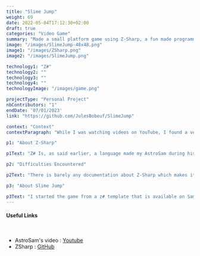 ```yaml
---
title: "Slime Jump"
weight: 69
date: 2022-05-04T17:12:30+02:00
draft: true
categories: "Video Game"
summary: "Made a small platform game using Z-Sharp, a fun made programming language."
image: "/images/SlimeJump-48x48.png"
image1: "/images/ZSharp.png"
image2: "/images/SlimeJump.png"

technology1: "Z#"
technology2: ""
technology3: ""
technology4: ""
technologyImage: "/images/game.png"

projectType: "Personal Project"
nbContributors: "1"
endDate: '07/01/2023'
link: "https://github.com/JulesBobeuf/SlimeJump"

context: "Context"
contextParagraph: "While I was watching videos on YouTube, I found a very uncommon video which quickly took my intention : 'Making My Own Programming Language and Coding a Game in It' by AstroSam. After watching the video, I knew I had to try this language and to do a small project with it. This is how I got the idea to make Slime Jump."

p1: "About Z-Sharp"

p1Text: "Z# Is, as said earlier, a language made my AstroSam during his free time, just for fun. The language is not finished at all and it does not seem like it will be updated at the moment. The language is very limiting which made it complicated to find a game to make. There is no for loops, no lists, it's not optimised and so on. Although it has a lot of negative aspects, it's very easy to make a graphic interface with it, which is it's main goal anyways. As a whole, it's a wonderful idea i think, which is mainly why I decided to do a project using Z#. However, it's quite hard to program anything with it. Also, Just for your information, Slime Jump is coded with Z-Sharp v2.1.3-alpha."

p2: "Difficulties Encountered"

p2Text: "There is barely any documentation about Z-Sharp which makes it hard to know what's possible to do or not. Also, there is no libraries for the language, which means you must go full native. My biggest issue was with the GUI : The way it works is as follow : You initialize it in the main method, using a command. Then, you must implement two functions Start() and Update(). Start will be called once after the initialization, then Update will be called every frame. Because of this, any Sprite you'd like to Display after a certain event will either not stay displayed for a long time or just not work, as there is no other method provided. This is why you must display everything at the beginning, which limits your choices a lot. I've tried using other functions but it would not work either. This limited my options a lot, but I still figured out how to make that game work."

p3: "About Slime Jump"

p3Text: "I started the game from a z# template that is available on SamAstro's GitHub. I then got to modify it to make it fit my needs. The game is very simple : The goal is to reach the top right of the screen, on the ladder. There is only 1 level because of the language restrictions. You get to move left with A, right with D, you sprint with L Control and jump with space. That's literally it, except that the slime block does some special things! Anyways, I loved to work on this project, which is why I thought I should share it here."
---
```


#### Useful Links 
&nbsp;
- AstroSam's video : [Youtube](https://youtu.be/JP9n5wHyemU)
- ZSharp : [GitHub](https://github.com/sam-astro/Z-Sharp)